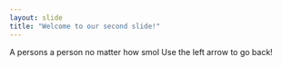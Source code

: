 ```yaml
---
layout: slide
title: "Welcome to our second slide!"
---
```

A persons a person no matter how smol
Use the left arrow to go back!
